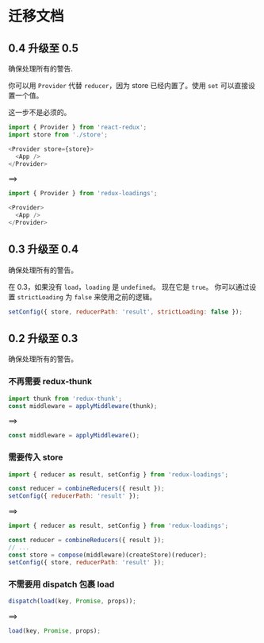 # 迁移文档

## 0.4 升级至 0.5

确保处理所有的警告.

你可以用 `Provider` 代替 `reducer`，因为 store 已经内置了。使用 `set` 可以直接设置一个值。

这一步不是必须的。

```javascript
import { Provider } from 'react-redux';
import store from './store';

<Provider store={store}>
  <App />
</Provider>
```

==>

```javascript
import { Provider } from 'redux-loadings';

<Provider>
  <App />
</Provider>
```

## 0.3 升级至 0.4

确保处理所有的警告。

在 0.3，如果没有 `load`，`loading` 是 `undefined`。 现在它是 `true`。 你可以通过设置 `strictLoading` 为 `false` 来使用之前的逻辑。

```javascript
setConfig({ store, reducerPath: 'result', strictLoading: false });
```

## 0.2 升级至 0.3

确保处理所有的警告。

### 不再需要 redux-thunk

```javascript
import thunk from 'redux-thunk';
const middleware = applyMiddleware(thunk);
```

==>

```javascript
const middleware = applyMiddleware();
```

### 需要传入 store

```javascript
import { reducer as result, setConfig } from 'redux-loadings';

const reducer = combineReducers({ result });
setConfig({ reducerPath: 'result' });
```

==>

```javascript
import { reducer as result, setConfig } from 'redux-loadings';

const reducer = combineReducers({ result });
// ...
const store = compose(middleware)(createStore)(reducer);
setConfig({ store, reducerPath: 'result' });
```

### 不需要用 dispatch 包裹 load

```javascript
dispatch(load(key, Promise, props));
```

==>

```javascript
load(key, Promise, props);
```
